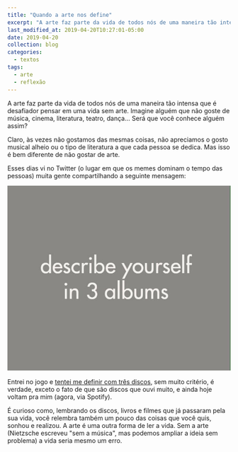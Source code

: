 ```yaml
---
title: "Quando a arte nos define"
excerpt: "A arte faz parte da vida de todos nós de uma maneira tão intensa que é desafiador pensar em uma vida sem arte."
last_modified_at: 2019-04-20T10:27:01-05:00
date: 2019-04-20
collection: blog
categories:
  - textos
tags: 
  - arte
  - reflexão
---
```


A arte faz parte da vida de todos nós de uma maneira tão intensa que é desafiador pensar em uma vida sem arte. Imagine alguém que não goste de música, cinema, literatura, teatro, dança... Será que você conhece alguém assim?

Claro, às vezes não gostamos das mesmas coisas, não apreciamos o gosto musical alheio ou o tipo de literatura a que cada pessoa se dedica. Mas isso é bem diferente de não gostar de arte.

Esses dias vi no Twitter (o lugar em que os memes dominam o tempo das pessoas) muita gente compartilhando a seguinte mensagem:

<img src="/assets/images/describe.jpg">

Entrei no jogo e [tentei me definir com três discos](https://twitter.com/mrtollens/status/1119402519103459328?s=19), sem muito critério, é verdade, exceto o fato de que são discos que ouvi muito, e ainda hoje voltam pra mim (agora, via Spotify).

É curioso como, lembrando os discos, livros e filmes que já passaram pela sua vida, você relembra também um pouco das coisas que você quis, sonhou e realizou. A arte é uma outra forma de ler a vida. Sem a arte (Nietzsche escreveu "sem a música", mas podemos ampliar a ideia sem problema) a vida seria mesmo um erro.